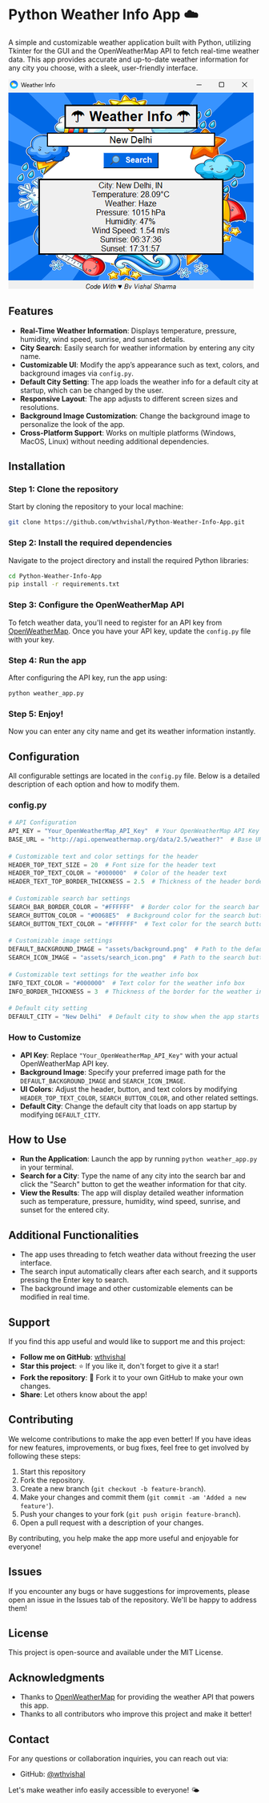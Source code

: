 
# Python Weather Info App ☁️

A simple and customizable weather application built with Python, utilizing Tkinter for the GUI and the OpenWeatherMap API to fetch real-time weather data. This app provides accurate and up-to-date weather information for any city you choose, with a sleek, user-friendly interface.

![App Screenshot](assets/screenshot.png)  

## Features

- **Real-Time Weather Information**: Displays temperature, pressure, humidity, wind speed, sunrise, and sunset details.
- **City Search**: Easily search for weather information by entering any city name.
- **Customizable UI**: Modify the app’s appearance such as text, colors, and background images via `config.py`.
- **Default City Setting**: The app loads the weather info for a default city at startup, which can be changed by the user.
- **Responsive Layout**: The app adjusts to different screen sizes and resolutions.
- **Background Image Customization**: Change the background image to personalize the look of the app.
- **Cross-Platform Support**: Works on multiple platforms (Windows, MacOS, Linux) without needing additional dependencies.

## Installation
 
### Step 1: Clone the repository

Start by cloning the repository to your local machine:

```bash
git clone https://github.com/wthvishal/Python-Weather-Info-App.git
```

### Step 2: Install the required dependencies

Navigate to the project directory and install the required Python libraries:

```bash
cd Python-Weather-Info-App
pip install -r requirements.txt
```

### Step 3: Configure the OpenWeatherMap API

To fetch weather data, you'll need to register for an API key from [OpenWeatherMap](https://home.openweathermap.org/api_keys). Once you have your API key, update the `config.py` file with your key.

### Step 4: Run the app

After configuring the API key, run the app using:

```bash
python weather_app.py
```

### Step 5: Enjoy!

Now you can enter any city name and get its weather information instantly.

## Configuration

All configurable settings are located in the `config.py` file. Below is a detailed description of each option and how to modify them.

### config.py

```py
# API Configuration
API_KEY = "Your_OpenWeatherMap_API_Key"  # Your OpenWeatherMap API Key
BASE_URL = "http://api.openweathermap.org/data/2.5/weather?"  # Base URL for OpenWeather API

# Customizable text and color settings for the header
HEADER_TOP_TEXT_SIZE = 20  # Font size for the header text
HEADER_TOP_TEXT_COLOR = "#000000"  # Color of the header text
HEADER_TEXT_TOP_BORDER_THICKNESS = 2.5  # Thickness of the header border

# Customizable search bar settings
SEARCH_BAR_BORDER_COLOR = "#FFFFFF"  # Border color for the search bar
SEARCH_BUTTON_COLOR = "#0068E5"  # Background color for the search button
SEARCH_BUTTON_TEXT_COLOR = "#FFFFFF"  # Text color for the search button

# Customizable image settings
DEFAULT_BACKGROUND_IMAGE = "assets/background.png"  # Path to the default background image
SEARCH_ICON_IMAGE = "assets/search_icon.png"  # Path to the search button icon

# Customizable text settings for the weather info box
INFO_TEXT_COLOR = "#000000"  # Text color for the weather info box
INFO_BORDER_THICKNESS = 3  # Thickness of the border for the weather info box

# Default city setting
DEFAULT_CITY = "New Delhi"  # Default city to show when the app starts (can be changed by user)
```

### How to Customize

- **API Key**: Replace `"Your_OpenWeatherMap_API_Key"` with your actual OpenWeatherMap API key.
- **Background Image**: Specify your preferred image path for the `DEFAULT_BACKGROUND_IMAGE` and `SEARCH_ICON_IMAGE`.
- **UI Colors**: Adjust the header, button, and text colors by modifying `HEADER_TOP_TEXT_COLOR`, `SEARCH_BUTTON_COLOR`, and other related settings.
- **Default City**: Change the default city that loads on app startup by modifying `DEFAULT_CITY`.

## How to Use

- **Run the Application**: Launch the app by running `python weather_app.py` in your terminal.
- **Search for a City**: Type the name of any city into the search bar and click the "Search" button to get the weather information for that city.
- **View the Results**: The app will display detailed weather information such as temperature, pressure, humidity, wind speed, sunrise, and sunset for the entered city.

## Additional Functionalities

- The app uses threading to fetch weather data without freezing the user interface.
- The search input automatically clears after each search, and it supports pressing the Enter key to search.
- The background image and other customizable elements can be modified in real time.

## Support

If you find this app useful and would like to support me and this project:

- **Follow me on GitHub**: [wthvishal](https://github.com/wthvishal)
- **Star this project**: ⭐ If you like it, don't forget to give it a star!
- **Fork the repository**: 🍴 Fork it to your own GitHub to make your own changes.
- **Share**: Let others know about the app!

## Contributing

We welcome contributions to make the app even better! If you have ideas for new features, improvements, or bug fixes, feel free to get involved by following these steps:
1. Start this repository
2. Fork the repository.
3. Create a new branch (`git checkout -b feature-branch`).
4. Make your changes and commit them (`git commit -am 'Added a new feature'`).
5. Push your changes to your fork (`git push origin feature-branch`).
6. Open a pull request with a description of your changes.

By contributing, you help make the app more useful and enjoyable for everyone!

## Issues

If you encounter any bugs or have suggestions for improvements, please open an issue in the Issues tab of the repository. We'll be happy to address them!

## License

This project is open-source and available under the MIT License.

## Acknowledgments

- Thanks to [OpenWeatherMap](https://home.openweathermap.org/api_keys) for providing the weather API that powers this app.
- Thanks to all contributors who improve this project and make it better!

## Contact

For any questions or collaboration inquiries, you can reach out via:

- GitHub: [@wthvishal](https://github.com/wthvishal)

Let's make weather info easily accessible to everyone! 🌤️
